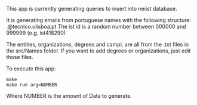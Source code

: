 This app is currently generating queries to insert into neiist database.

It is generating emails from portuguese names with the following structure:  <first name>.<last name>@tecnico.ulisboa.pt
The ist id is a random number between 000000 and 999999 (e.g. ist418290)


The entities, organizations, degrees and campi, are all from the .txt files in the src/Names folder. If you want to add degrees or
organizations, just edit those files.


To execute this app:

```
make
make run arg=NUMBER
```

Where NUMBER is the amount of Data to generate.
